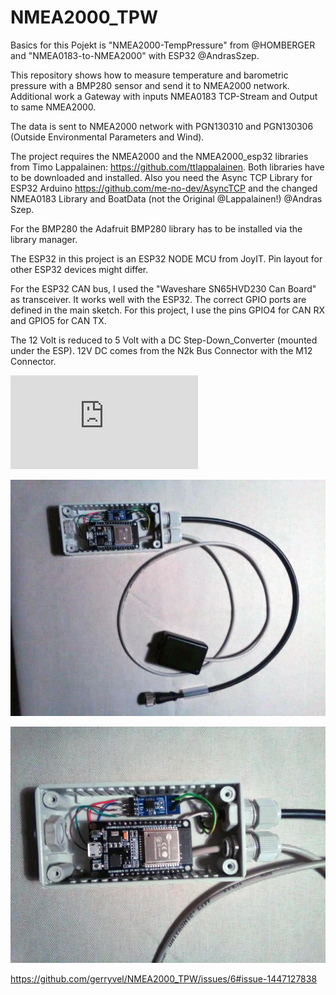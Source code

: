 # NMEA2000_TPW

Basics for this Pojekt is "NMEA2000-TempPressure" from @HOMBERGER and "NMEA0183-to-NMEA2000" with ESP32 @AndrasSzep.

This repository shows how to measure temperature and barometric pressure with a BMP280 sensor and send it to NMEA2000 network.
Additional work a Gateway with inputs NMEA0183 TCP-Stream and Output to same NMEA2000.

The data is sent to NMEA2000 network with PGN130310 and PGN130306 (Outside Environmental Parameters and Wind).

The project requires the NMEA2000 and the NMEA2000_esp32 libraries from Timo Lappalainen: https://github.com/ttlappalainen. Both libraries have to be downloaded and installed.
Also you need the Async TCP Library for ESP32 Arduino https://github.com/me-no-dev/AsyncTCP and the changed NMEA0183 Library and BoatData (not the Original @Lappalainen!) @Andras Szep.

For the BMP280 the Adafruit BMP280 library has to be installed via the library manager.

The ESP32 in this project is an ESP32 NODE MCU from JoyIT. Pin layout for other ESP32 devices might differ.

For the ESP32 CAN bus, I used the "Waveshare SN65HVD230 Can Board" as transceiver. It works well with the ESP32. The correct GPIO ports are defined in the main sketch. For this project, I use the pins GPIO4 for CAN RX and GPIO5 for CAN TX.

The 12 Volt is reduced to 5 Volt with a DC Step-Down_Converter (mounted under the ESP). 12V DC comes from the N2k Bus Connector with the M12 Connector.

![Schaltplan PDF](https://github.com/gerryvel/Abraxas_TP/blob/master/ESP32%20Bootselektronik.pdf)

![Schematics](https://github.com/gerryvel/Abraxas_TP/blob/master/photo_2020-10-10_19-02-31.jpg)

![Schematics](https://github.com/gerryvel/Abraxas_TP/blob/master/photo_2020-10-10_19-02-35.jpg)

https://github.com/gerryvel/NMEA2000_TPW/issues/6#issue-1447127838
